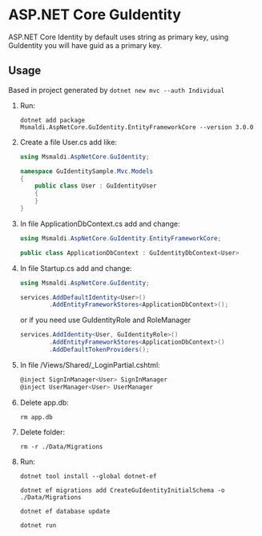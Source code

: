 ASP.NET Core **GuId**entity
===

ASP.NET Core Identity by default uses string as primary key, using GuIdentity you will have guid as a primary key.

## Usage

Based in project generated by `dotnet new mvc --auth Individual`

1. Run:

	`dotnet add package Msmaldi.AspNetCore.GuIdentity.EntityFrameworkCore --version 3.0.0`

2. Create a file User.cs add like:

	```csharp
	using Msmaldi.AspNetCore.GuIdentity;

	namespace GuIdentitySample.Mvc.Models
	{
		public class User : GuIdentityUser
		{        
		}
	}
	```

3. In file ApplicationDbContext.cs add and change:

	```csharp
	using Msmaldi.AspNetCore.GuIdentity.EntityFrameworkCore;
	```
	```csharp
	public class ApplicationDbContext : GuIdentityDbContext<User>
	```

4. In file Startup.cs add and change:
	
	```csharp
	using Msmaldi.AspNetCore.GuIdentity;
	```
	```csharp
	services.AddDefaultIdentity<User>()
			.AddEntityFrameworkStores<ApplicationDbContext>();
	```
	or if you need use GuIdentityRole and RoleManager<GuIdentityRole>
	```csharp
	services.AddIdentity<User, GuIdentityRole>()
			.AddEntityFrameworkStores<ApplicationDbContext>()
			.AddDefaultTokenProviders();
	```

5. In file /Views/Shared/_LoginPartial.cshtml:
	```csharp
	@inject SignInManager<User> SignInManager
	@inject UserManager<User> UserManager
	```

6. Delete app.db:

	`rm app.db`


7. Delete folder:

	`rm -r ./Data/Migrations`

8. Run:
	```
	dotnet tool install --global dotnet-ef
	
	dotnet ef migrations add CreateGuIdentityInitialSchema -o ./Data/Migrations

	dotnet ef database update

	dotnet run
	```